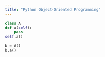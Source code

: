 ```yaml
---
title: "Python Object-Oriented Programming"
---
```



```python
class A
def a(self):
    pass
self.a()

b = A()
b.a()
```
